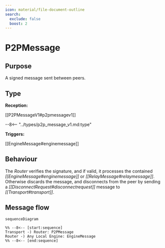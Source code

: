 ```yaml
---
icon: material/file-document-outline
search:
  exclude: false
  boost: 2
---
```


<div class="message" markdown>

# P2PMessage

## Purpose

<!-- --8<-- [start:purpose] -->
A signed message sent between peers.
<!-- --8<-- [end:purpose] -->

## Type

<!-- --8<-- [start:type] -->
**Reception:**

[[P2PMessageV1#p2pmessagev1]]

--8<-- "../types/p2p_message_v1.md:type"

**Triggers:**

[[EngineMessage#enginemessage]]
<!-- --8<-- [end:type] -->

## Behaviour

<!-- --8<-- [start:behaviour] -->
The *Router* verifies the signature, and if valid, it processes the contained *[[EngineMessage#enginemessage]]* or *[[RelayMessage#relaymessage]]*.
Otherwise discards the message, and disconnects from the peer by sending a *[[DisconnectRequest#disconnectrequest]]* message to *[[Transport#transport]]*.
<!-- --8<-- [end:behaviour] -->

## Message flow

<!-- --8<-- [start:messages] -->
```mermaid
sequenceDiagram

%% --8<-- [start:sequence]
Transport -) Router: P2PMessage
Router -) Any Local Engine: EngineMessage
%% --8<-- [end:sequence]
```
<!-- --8<-- [end:messages] -->

</div>
